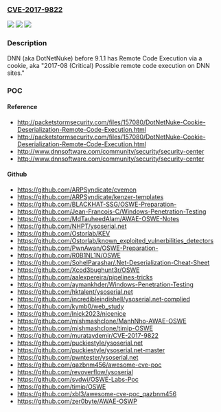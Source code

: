 ### [CVE-2017-9822](https://cve.mitre.org/cgi-bin/cvename.cgi?name=CVE-2017-9822)
![](https://img.shields.io/static/v1?label=Product&message=DotNetNuke%20CMS%20Fixed%20in%209.1.1&color=blue)
![](https://img.shields.io/static/v1?label=Version&message=n%2Fa&color=blue)
![](https://img.shields.io/static/v1?label=Vulnerability&message=Remote%20Code%20Execution%20via%20untrusted%20deserialization%20of%20Xml%20data&color=brighgreen)

### Description

DNN (aka DotNetNuke) before 9.1.1 has Remote Code Execution via a cookie, aka "2017-08 (Critical) Possible remote code execution on DNN sites."

### POC

#### Reference
- http://packetstormsecurity.com/files/157080/DotNetNuke-Cookie-Deserialization-Remote-Code-Execution.html
- http://packetstormsecurity.com/files/157080/DotNetNuke-Cookie-Deserialization-Remote-Code-Execution.html
- http://www.dnnsoftware.com/community/security/security-center
- http://www.dnnsoftware.com/community/security/security-center

#### Github
- https://github.com/ARPSyndicate/cvemon
- https://github.com/ARPSyndicate/kenzer-templates
- https://github.com/BLACKHAT-SSG/OSWE-Preparation-
- https://github.com/Jean-Francois-C/Windows-Penetration-Testing
- https://github.com/MdTauheedAlam/AWAE-OSWE-Notes
- https://github.com/NHPT/ysoserial.net
- https://github.com/Ostorlab/KEV
- https://github.com/Ostorlab/known_exploited_vulnerbilities_detectors
- https://github.com/PwnAwan/OSWE-Preparation-
- https://github.com/R0B1NL1N/OSWE
- https://github.com/SohelParashar/.Net-Deserialization-Cheat-Sheet
- https://github.com/Xcod3bughunt3r/OSWE
- https://github.com/aalexpereira/pipelines-tricks
- https://github.com/aymankhder/Windows-Penetration-Testing
- https://github.com/hktalent/ysoserial.net
- https://github.com/incredibleindishell/ysoserial.net-complied
- https://github.com/kymb0/web_study
- https://github.com/lnick2023/nicenice
- https://github.com/mishmashclone/ManhNho-AWAE-OSWE
- https://github.com/mishmashclone/timip-OSWE
- https://github.com/murataydemir/CVE-2017-9822
- https://github.com/puckiestyle/ysoserial.net
- https://github.com/puckiestyle/ysoserial.net-master
- https://github.com/pwntester/ysoserial.net
- https://github.com/qazbnm456/awesome-cve-poc
- https://github.com/revoverflow/ysoserial
- https://github.com/svdwi/OSWE-Labs-Poc
- https://github.com/timip/OSWE
- https://github.com/xbl3/awesome-cve-poc_qazbnm456
- https://github.com/zer0byte/AWAE-OSWP

